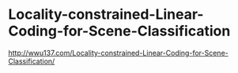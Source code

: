 # Locality-constrained-Linear-Coding-for-Scene-Classification

http://wwu137.com/Locality-constrained-Linear-Coding-for-Scene-Classification/
